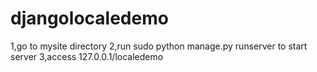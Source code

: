 # djangolocaledemo

1,go to mysite directory
2,run sudo python manage.py runserver to start server
3,access 127.0.0.1/localedemo
